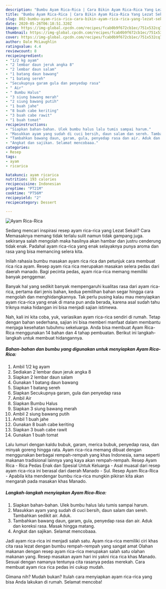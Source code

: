 ```yaml
---
description: "Bumbu Ayam Rica-Rica | Cara Bikin Ayam Rica-Rica Yang Lezat Sekali"
title: "Bumbu Ayam Rica-Rica | Cara Bikin Ayam Rica-Rica Yang Lezat Sekali"
slug: 802-bumbu-ayam-rica-rica-cara-bikin-ayam-rica-rica-yang-lezat-sekali
date: 2020-05-26T06:18:51.320Z
image: https://img-global.cpcdn.com/recipes/fcab0b9f672cb1ec/751x532cq70/ayam-rica-rica-foto-resep-utama.jpg
thumbnail: https://img-global.cpcdn.com/recipes/fcab0b9f672cb1ec/751x532cq70/ayam-rica-rica-foto-resep-utama.jpg
cover: https://img-global.cpcdn.com/recipes/fcab0b9f672cb1ec/751x532cq70/ayam-rica-rica-foto-resep-utama.jpg
author: Dale McLaughlin
ratingvalue: 4.4
reviewcount: 8
recipeingredient:
- "1/2 kg ayam"
- "2 lembar daun jeruk angka 8"
- "2 lembar daun salam"
- "1 batang daun bawang"
- "1 batang sereh"
- "Secukupnya garam gula dan penyedap rasa"
- " Air"
- " Bumbu Halus"
- "3 siung bawang merah"
- "2 siung bawang putih"
- "1 buah jahe"
- "8 buah cabe keriting"
- "3 buah cabe rawit"
- "1 buah tomat"
recipeinstructions:
- "Siapkan bahan-bahan. Ulek bumbu halus lalu tumis sampai harum."
- "Masukkan ayam yang sudah di cuci bersih, daun salam dan sereh. Tambahkan sedikit air. Aduk."
- "Tambahkan bawang daun, garam, gula, penyedap rasa dan air. Aduk dan koreksi rasa. Masak hingga matang."
- "Angkat dan sajikan. Selamat mencobaaa."
categories:
- Resep
tags:
- ayam
- ricarica

katakunci: ayam ricarica 
nutrition: 193 calories
recipecuisine: Indonesian
preptime: "PT21M"
cooktime: "PT56M"
recipeyield: "2"
recipecategory: Dessert

---
```



![Ayam Rica-Rica](https://img-global.cpcdn.com/recipes/fcab0b9f672cb1ec/751x532cq70/ayam-rica-rica-foto-resep-utama.jpg)

Sedang mencari inspirasi resep ayam rica-rica yang Lezat Sekali? Cara Memasaknya memang tidak terlalu sulit namun tidak gampang juga. sekiranya salah mengolah maka hasilnya akan hambar dan justru cenderung tidak enak. Padahal ayam rica-rica yang enak selayaknya punya aroma dan rasa yang bisa memancing selera kita.

Inilah rahasia bumbu masakan ayam rica rica dan petunjuk cara membuat rica rica ayam. Resep ayam rica rica merupakan masakan selera pedas dari daerah manado. Bagi pecinta pedas, ayam rica-rica memang memiliki banyak penggemar.

Banyak hal yang sedikit banyak mempengaruhi kualitas rasa dari ayam rica-rica, pertama dari jenis bahan, kedua pemilihan bahan segar hingga cara mengolah dan menghidangkannya. Tak perlu pusing kalau mau menyiapkan ayam rica-rica yang enak di mana pun anda berada, karena asal sudah tahu triknya maka hidangan ini bisa menjadi sajian istimewa.


Nah, kali ini kita coba, yuk, variasikan ayam rica-rica sendiri di rumah. Tetap dengan bahan sederhana, sajian ini bisa memberi manfaat dalam membantu menjaga kesehatan tubuhmu sekeluarga. Anda bisa membuat Ayam Rica-Rica menggunakan 14 bahan dan 4 tahap pembuatan. Berikut ini langkah-langkah untuk membuat hidangannya.

<!--inarticleads1-->

##### Bahan-bahan dan bumbu yang digunakan untuk menyiapkan Ayam Rica-Rica:

1. Ambil 1/2 kg ayam
1. Sediakan 2 lembar daun jeruk angka 8
1. Siapkan 2 lembar daun salam
1. Gunakan 1 batang daun bawang
1. Siapkan 1 batang sereh
1. Siapkan Secukupnya garam, gula dan penyedap rasa
1. Ambil  Air
1. Siapkan  Bumbu Halus
1. Siapkan 3 siung bawang merah
1. Ambil 2 siung bawang putih
1. Ambil 1 buah jahe
1. Gunakan 8 buah cabe keriting
1. Siapkan 3 buah cabe rawit
1. Gunakan 1 buah tomat


Lalu lumuri dengan kaldu bubuk, garam, merica bubuk, penyedap rasa, dan minyak goreng hingga rata. Ayam rica-rica memang dibuat dengan menggunakan berbagai rempah-rempah yang khas Indonesia, sama seperti makanan tradisional lainnya yang kaya akan rempah-rempah. Resep Ayam Rica - Rica Pedas Enak dan Spesial Untuk Keluarga - Asal muasal dari resep ayam rica-rica ini berasal dari daerah Manado - Sul. Resep Ayam Rica-Rica - Apabila kita mendengar bumbu rica-rica mungkin pikiran kita akan mengarah pada masakan khas Manado. 

<!--inarticleads2-->

##### Langkah-langkah menyiapkan Ayam Rica-Rica:

1. Siapkan bahan-bahan. Ulek bumbu halus lalu tumis sampai harum.
1. Masukkan ayam yang sudah di cuci bersih, daun salam dan sereh. Tambahkan sedikit air. Aduk.
1. Tambahkan bawang daun, garam, gula, penyedap rasa dan air. Aduk dan koreksi rasa. Masak hingga matang.
1. Angkat dan sajikan. Selamat mencobaaa.


Jadi ayam rica-rica ini menjadi salah satu. Ayam rica-rica memiliki ciri khas cita rasa lezat dengan bumbu rempah-rempah yang sangat amat Olahan makanan dengan resep ayam rica-rica merupakan salah satu olahan makanan yang. Resep masakan ayam hari ini yakni rica rica khas Manado. Sesuai dengan namanya tentunya cita rasanya pedas merekah. Cara membuat ayam rica rica pedas ini cukup mudah. 

Gimana nih? Mudah bukan? Itulah cara menyiapkan ayam rica-rica yang bisa Anda lakukan di rumah. Selamat mencoba!
